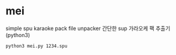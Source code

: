 # mei
simple spu karaoke pack file unpacker
간단한 sup 가라오케 팩 추출기 (python3)

<pre><code>python3 mei.py 1234.spu</code></pre>
